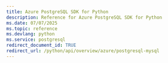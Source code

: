 ```yaml
---
title: Azure PostgreSQL SDK for Python
description: Reference for Azure PostgreSQL SDK for Python
ms.date: 07/07/2025
ms.topic: reference
ms.devlang: python
ms.service: postgresql
redirect_document_id: TRUE
redirect_url: /python/api/overview/azure/postgresql-mysql
---
```

